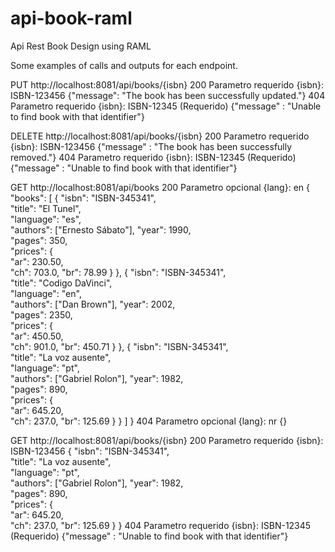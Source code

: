 # api-book-raml
Api Rest Book Design using RAML

Some examples of calls and outputs for each endpoint.

PUT http://localhost:8081/api/books/{isbn}
	200
	    Parametro requerido {isbn}: ISBN-123456
			{"message": "The book has been successfully updated."}
	404
	    Parametro requerido {isbn}: ISBN-12345 (Requerido)
			{"message" : "Unable to find book with that identifier"}

DELETE http://localhost:8081/api/books/{isbn}
	200
	    Parametro requerido {isbn}: ISBN-123456
			{"message" : "The book has been successfully removed."}
	404
	    Parametro requerido {isbn}: ISBN-12345 (Requerido)
			{"message" : "Unable to find book with that identifier"}

GET http://localhost:8081/api/books
	200
	    Parametro opcional {lang}: en
			{
				"books": [
				  {
					"isbn": "ISBN-345341",  
					"title": "El Tunel",   
					"language": "es",      
					"authors": ["Ernesto Sábato"], 
					"year": 1990,          
					"pages": 350,          
					"prices": {            
					  "ar": 230.50,          
					  "ch": 703.0,
					  "br": 78.99
					}
				  },
				  {
					"isbn": "ISBN-345341",  
					"title": "Codigo DaVinci",   
					"language": "en",      
					"authors": ["Dan Brown"], 
					"year": 2002,          
					"pages": 2350,          
					"prices": {            
					  "ar": 450.50,          
					  "ch": 901.0,
					  "br": 450.71
					}
				  },
				  {
					"isbn": "ISBN-345341",  
					"title": "La voz ausente",   
					"language": "pt",      
					"authors": ["Gabriel Rolon"], 
					"year": 1982,          
					"pages": 890,          
					"prices": {            
					  "ar": 645.20,          
					  "ch": 237.0,
					  "br": 125.69
					}
				  }
				]
			}
	404
	    Parametro opcional {lang}: nr
			{}

GET http://localhost:8081/api/books/{isbn}
	200
	    Parametro requerido {isbn}: ISBN-123456
			{
			  "isbn": "ISBN-345341",  
			  "title": "La voz ausente",   
			  "language": "pt",      
			  "authors": ["Gabriel Rolon"], 
			  "year": 1982,          
			  "pages": 890,          
			  "prices": {            
				"ar": 645.20,          
				"ch": 237.0,
				"br": 125.69
			  }
			}
	404
	    Parametro requerido {isbn}: ISBN-12345 (Requerido)
			{"message" : "Unable to find book with that identifier"}

		
